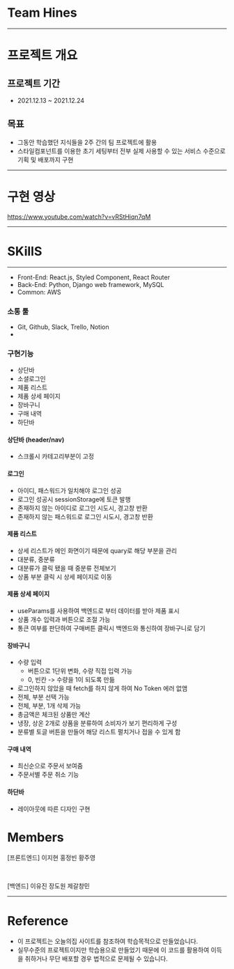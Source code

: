 
# Team Hines
---

# 프로젝트 개요

## 프로젝트 기간

- 2021.12.13 ~ 2021.12.24


## <b>목표</b>

- 그동안 학습했던 지식들을 2주 간의 팀 프로젝트에 활용
- 스타일컴포넌트를 이용한 초기 세팅부터 전부 실제 사용할 수 있는 서비스 수준으로 기획 및 배포까지 구현

---

# 구현 영상

https://www.youtube.com/watch?v=vRStHiqn7qM


---

# SKillS
---
- Front-End: React.js, Styled Component, React Router
- Back-End: Python, Django web framework, MySQL
- Common: AWS

### 소통 툴
- Git, Github, Slack, Trello, Notion
- 
### 구현기능
- 상단바
- 소셜로그인
- 제품 리스트
- 제품 상세 페이지
- 장바구니
- 구매 내역
- 하단바
#### 상단바 (header/nav)
- 스크롤시 카테고리부분이 고정
#### 로그인
- 아이디, 패스워드가 일치해야 로그인 성공
- 로그인 성공시 sessionStorage에 토큰 발행
- 존재하지 않는 아이디로 로그인 시도시, 경고창 반환
- 존재하지 않는 패스워드로 로그인 시도시, 경고창 반환
#### 제품 리스트
- 상세 리스트가 메인 화면이기 때문에 quary로 해당 부분을 관리
- 대분류, 중분류
- 대분류가 클릭 됐을 때 중분류 전체보기
- 상품 부분 클릭 시 상세 페이지로 이동
#### 제품 상세 페이지
- useParams를 사용하여 백엔드로 부터 데이터를 받아 제품 표시
- 상품 개수 입력과 버튼으로 조절 가능
- 통큰 여부를 판단하여 구매버튼 클릭시 백엔드와 통신하여 장바구니로 담기
#### 장바구니
- 수량 입력
  - 버튼으로 1단위 변화, 수량 직접 입력 가능
  - 0, 빈칸 -> 수량을 1이 되도록 만듦
- 로그인하지 않았을 때 fetch를 하지 않게 하여 No Token 에러 없앰
- 전체, 부분 선택 가능
- 전체, 부분, 1개 삭제 가능
- 총금액은 체크된 상품만 계산
- 냉장, 상온 2개로 상품을 분류하여 소비자가 보기 편리하게 구성
- 분류별 토글 버튼을 만들어 해당 리스트 펼치거나 접을 수 있게 함
#### 구매 내역
- 최신순으로 주문서 보여줌
- 주문서별 주문 취소 기능
#### 하단바
- 레이아웃에 따른 디자인 구현


# Members

[프론트엔드] 
이지현 
홍정빈 
황주영

<br/>

[백엔드] 
이유진
장도원 
제갈창민

---

# Reference

- 이 프로젝트는 오늘의집 사이트를 참조하여 학습목적으로 만들었습니다.
- 실무수준의 프로젝트이지만 학습용으로 만들었기 때문에 이 코드를 활용하여 이득을 취하거나 무단 배포할 경우 법적으로 문제될 수 있습니다.
